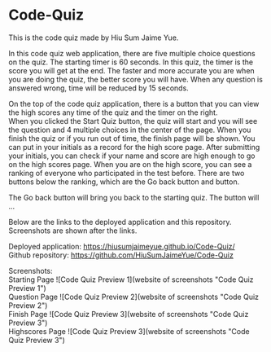 # Code-Quiz
This is the code quiz made by Hiu Sum Jaime Yue.    

In this code quiz web application, there are five multiple choice questions on the quiz. The starting timer is 60 seconds. In this quiz, the timer is the score you will get at the end. The faster and more accurate you are when you are doing the quiz, the better score you will have. When any question is answered wrong, time will be reduced by 15 seconds.     

On the top of the code quiz application, there is a button that you can view the high scores any time of the quiz and the timer on the right.           
When you clicked the Start Quiz button, the quiz will start and you will see the question and 4 multiple choices in the center of the page. When you finish the quiz or if you run out of time, the finish  page will be shown. You can put in your initials as a record for the high score page. After submitting your initials, you can check if your name and score are high enough to go on the high scores page.
When you are on the high score, you can see a ranking of everyone who participated in the test before. There are two buttons below the ranking, which are the Go back button and button.      

 The Go back button will bring you back to the starting quiz. The button will ...     

Below are the links to the deployed application and this repository. Screenshots are shown after the links.

Deployed application: https://hiusumjaimeyue.github.io/Code-Quiz/        
Github repository: https://github.com/HiuSumJaimeYue/Code-Quiz          

Screenshots:     
Starting Page
![Code Quiz Preview 1](website of screenshots "Code Quiz Preview 1")           
Question Page
![Code Quiz Preview 2](website of screenshots "Code Quiz Preview 2")      
Finish Page
![Code Quiz Preview 3](website of screenshots "Code Quiz Preview 3")      
Highscores Page
![Code Quiz Preview 3](website of screenshots "Code Quiz Preview 3")      

